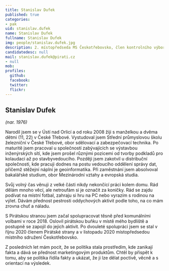 ```yaml
---
title: Stanislav Dufek
published: true
categories:
- pak
uid: stanislav.dufek
name: Stanislav Dufek
fullname: Stanislav Dufek
img: people/stanislav.dufek.jpg
description: 2. místopředseda MS Českotřebovsko, člen kontrolního výboru zastupitelstva Pardubického kraje
candidatedesc: null
mail: stanislav.dufek@pirati.cz
- null
mob: 
profiles:
  github:
  facebook:
  twitter:
  flickr:
---
```


## Stanislav Dufek
*(nar. 1976)*

Narodil jsem se v Ústí nad Orlicí a od roku 2008 žiji s manželkou a dvěma dětmi (11, 22) v České Třebové. Vystudoval jsem Střední průmyslovou školu železniční v České Třebové, obor sdělovací a zabezpečovací technika. Po maturitě jsem pracoval u společností zabývajících se výstavbou inženýrských sítí, kde jsem prošel různými pozicemi od tvorby podkladů pro kolaudaci až po stavbyvedoucího. Později jsem zakotvil u distribuční společnosti, kde pracuji dodnes na postu vedoucího oddělení správy dat, přičemž stěžejní náplní je geoinformatika. Při zaměstnání jsem absolvoval bakalářské studium, obor Mezinárodní vztahy a evropská studia.

Svůj volný čas věnuji z velké části nikdy nekončící práci kolem domu. Rád dělám mnoho věcí, ale netroufám si je označit za koníčky. Rád se zajdu podívat na místní fotbal, zahraju si hru na PC nebo vyrazím s rodinou na výlet. Dávám přednost pestrosti oddychových aktivit podle toho, na co mám zrovna chuť a náladu.

S Pirátskou stranou jsem začal spolupracovat těsně před komunálními volbami v roce 2018. Oslovil pirátskou buňku v místě mého bydliště a postupně se zapojil do jejich aktivit. Po dvouleté spolupráci jsem se stal v říjnu 2020 členem Pirátské strany a v listopadu 2020 místopředsedou místního sdružení Českotřebovsko.

Z posledních let mám pocit, že se politika stala prostředím, kde zanikají fakta a dává se přednost marketingovým produktům. Chtěl by přispět k tomu, aby se politika řídila fakty a ukázat, že ji lze dělat poctivě, věcně a s orientací na výsledek.
